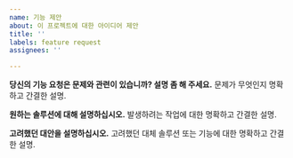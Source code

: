 ```yaml
---
name: 기능 제안
about: 이 프로젝트에 대한 아이디어 제안
title: ''
labels: feature request
assignees: ''

---
```


**당신의 기능 요청은 문제와 관련이 있습니까? 설명 좀 해 주세요.**
문제가 무엇인지 명확하고 간결한 설명. 


**원하는 솔루션에 대해 설명하십시오.**
발생하려는 작업에 대한 명확하고 간결한 설명.


**고려했던 대안을 설명하십시오.**
고려했던 대체 솔루션 또는 기능에 대한 명확하고 간결한 설명.
